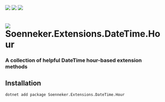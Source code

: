 [![](https://img.shields.io/nuget/v/soenneker.extensions.datetime.hour.svg?style=for-the-badge)](https://www.nuget.org/packages/soenneker.extensions.datetime.hour/)
[![](https://img.shields.io/github/actions/workflow/status/soenneker/soenneker.extensions.datetime.hour/publish-package.yml?style=for-the-badge)](https://github.com/soenneker/soenneker.extensions.datetime.hour/actions/workflows/publish-package.yml)
[![](https://img.shields.io/nuget/dt/soenneker.extensions.datetime.hour.svg?style=for-the-badge)](https://www.nuget.org/packages/soenneker.extensions.datetime.hour/)

# ![](https://user-images.githubusercontent.com/4441470/224455560-91ed3ee7-f510-4041-a8d2-3fc093025112.png) Soenneker.Extensions.DateTime.Hour
### A collection of helpful DateTime hour-based extension methods

## Installation

```
dotnet add package Soenneker.Extensions.DateTime.Hour
```
